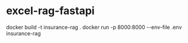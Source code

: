 # excel-rag-fastapi

docker build -t insurance-rag .
docker run -p 8000:8000 --env-file .env insurance-rag